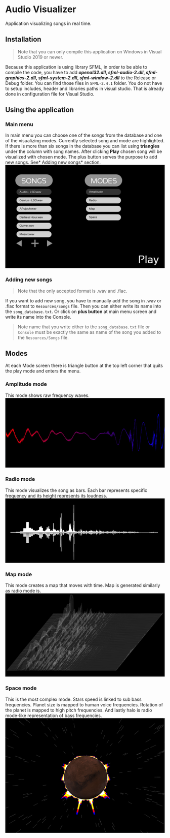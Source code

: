 
# Audio Visualizer

Application visualizing songs in real time.

## Installation

> Note that you can only compile this application on Windows in Visual Studio 2019 or newer.

Because this application is using library SFML, in order to be able to compile the code, you have to add ***openal32.dll*, *sfml-audio-2.dll*, *sfml-graphics-2.dll*, *sfml-system-2.dll*, *sfml-window-2.dll*** to the Release or Debug folder. You can find those files in `SFML-2.4.1` folder. You do not have to setup includes, header and libraries paths in visual studio. That is already done in configuration file for Visual Studio.

## Using the application
### Main menu
In main menu  you can choose one of the songs from the database and one of the visualizing modes. 
Currently selected song and mode are highlighted. If there is more than six songs in the database you can list using **triangles** under the column with song names.
After clicking **Play** chosen song will be visualized with chosen mode. 
The plus button serves the purpose to add new songs. See* Adding new songs* section.
![Main menu after startup](/Documentation/menu.png)

### Adding new songs
>Note that the only accepted format is .wav and .flac.

If you want to add new song, you have to manually add the song in .wav or .flac format to `Resources/Songs` file. Then you can either write its name into the `song_database.txt`. Or click on **plus button** at main menu screen and write its name into the Console.
>Note name that you write either to the `song_database.txt` file or `Console` must be exactly the same as name of the song you added to the `Resources/Songs` file. 

## Modes

At each Mode screen there is triangle button at the top left corner that quits the play mode and enters the menu.

### Amplitude mode
This mode shows raw frequency waves.
![Amplitude mode](/Documentation/amplitude.PNG)
### Radio mode
This mode visualizes the song as bars. Each bar represents specific frequency and its height represents its loudness.
![Radio mode](/Documentation/radio.PNG)
### Map mode
This mode creates a map that moves with time. Map is generated similarly as radio mode is.
![Map mode](/Documentation/map.PNG)
### Space mode
This is the most complex mode. Stars speed is linked to sub bass frequencies. Planet size is mapped to human voice frequencies. Rotation of the planet is mapped to high pitch frequencies. And lastly halo is radio mode-like representation of bass frequencies.
![Space mode](/Documentation/space.PNG)